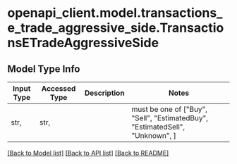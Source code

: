 # openapi_client.model.transactions_e_trade_aggressive_side.TransactionsETradeAggressiveSide

## Model Type Info
Input Type | Accessed Type | Description | Notes
------------ | ------------- | ------------- | -------------
str,  | str,  |  | must be one of ["Buy", "Sell", "EstimatedBuy", "EstimatedSell", "Unknown", ] 

[[Back to Model list]](../../README.md#documentation-for-models) [[Back to API list]](../../README.md#documentation-for-api-endpoints) [[Back to README]](../../README.md)

